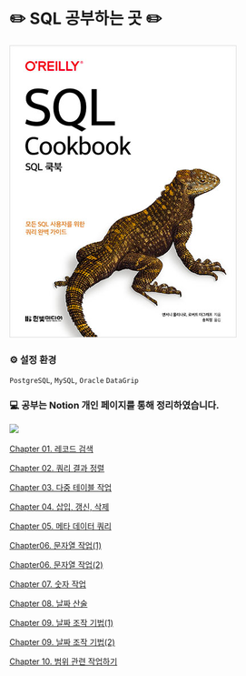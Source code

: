 # ✏️ SQL 공부하는 곳 ✏️
![img.png](img.png)

### ⚙️ 설정 환경
`PostgreSQL`, `MySQL`, `Oracle` `DataGrip`

### 💻 공부는 Notion 개인 페이지를 통해 정리하였습니다.
<a href="https://www.notion.so/moondongmin/SQL-0bb7f9c3fd5a4f20949e2a31bbfa853d">
<img src="https://img.shields.io/badge/Notion-black?style=flat&logo=Notion&logoColor=white"
height="40px"/></a>
<br>

[Chapter 01. 레코드 검색](https://www.notion.so/moondongmin/Chapter-01-e037896e55ae4b48a06f1b8114970824)

[Chapter 02. 쿼리 결과 정렬](https://www.notion.so/moondongmin/Chapter-02-6af45af617944e6ea36d8aedcbf1fc0a)

[Chapter 03. 다중 테이블 작업](https://www.notion.so/moondongmin/Chapter-03-20827c1765f74925ae0f13c62face274)

[Chapter 04. 삽입, 갱신, 삭제](https://www.notion.so/moondongmin/Chapter-04-796042bd350e425dab1fc8fd5a65ad3d)

[Chapter 05. 메타 데이터 쿼리](https://www.notion.so/moondongmin/Chapter-05-ade05b84f92542e4ac69379b7c882d65)

[Chapter06. 문자열 작업(1)](https://www.notion.so/moondongmin/Chapter06-1-004262f2f2204f469c8b47507d6632eb)

[Chapter06. 문자열 작업(2)](https://www.notion.so/moondongmin/Chapter06-2-83d170935be147ee81584bb598e53d35)

[Chapter 07. 숫자 작업](https://www.notion.so/moondongmin/Chapter-07-48003d4fb1594a7db2e4a7e2fc899516)

[Chapter 08. 날짜 산술](https://www.notion.so/moondongmin/Chapter-08-e35d475175274e4caf0122761def4e46)

[Chapter 09. 날짜 조작 기법(1)](https://www.notion.so/moondongmin/Chapter-09-f44cca3df7c4462f960fb9c711baaf96)

[Chapter 09. 날짜 조작 기법(2)](https://www.notion.so/moondongmin/Chapter-09-2-bdac6e95e1d7413b8c383b6bc40b327b)

[Chapter 10. 범위 관련 작업하기](https://www.notion.so/moondongmin/Chapter-10-912119a6f0a9497d82bb13222b466043)